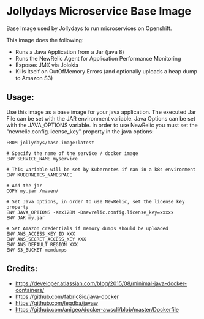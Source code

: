 # Jollydays Microservice Base Image

Base Image used by Jollydays to run microservices on Openshift.

This image does the following:
* Runs a Java Application from a Jar (java 8)
* Runs the NewRelic Agent for Application Performance Monitoring
* Exposes JMX via Jolokia
* Kills itself on OutOfMemory Errors (and optionally uploads a heap dump to Amazon S3)

## Usage:

Use this image as  a base image for your java application. The executed Jar File can be set with the JAR environment
variable. Java Options can be set with the JAVA_OPTIONS variable. In order to use NewRelic you must set the "newrelic.config.license_key"
property in the java options:

```
FROM jollydays/base-image:latest

# Specify the name of the service / docker image
ENV SERVICE_NAME myservice

# This variable will be set by Kubernetes if ran in a k8s environment
ENV KUBERNETES_NAMESPACE

# Add the jar
COPY my.jar /maven/

# Set Java options, in order to use NewRelic, set the license key property
ENV JAVA_OPTIONS -Xmx128M -Dnewrelic.config.license_key=xxxxx
ENV JAR my.jar

# Set Amazon credentials if memory dumps should be uploaded
ENV AWS_ACCESS_KEY_ID XXX
ENV AWS_SECRET_ACCESS_KEY XXX
ENV AWS_DEFAULT_REGION XXX
ENV S3_BUCKET memdumps

```

## Credits:
* https://developer.atlassian.com/blog/2015/08/minimal-java-docker-containers/
* https://github.com/fabric8io/java-docker
* https://github.com/legdba/javaw
* https://github.com/anigeo/docker-awscli/blob/master/Dockerfile
